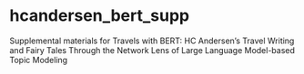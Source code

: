 # hcandersen_bert_supp
Supplemental materials for 
Travels with BERT: 
HC Andersen’s Travel Writing and Fairy Tales Through the Network Lens of Large Language Model-based Topic Modeling
